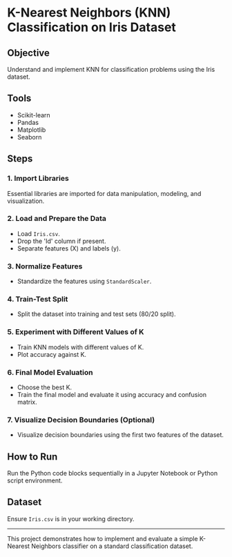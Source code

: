 # K-Nearest Neighbors (KNN) Classification on Iris Dataset

## Objective
Understand and implement KNN for classification problems using the Iris dataset.

## Tools
- Scikit-learn
- Pandas
- Matplotlib
- Seaborn

## Steps

### 1. Import Libraries
Essential libraries are imported for data manipulation, modeling, and visualization.

### 2. Load and Prepare the Data
- Load `Iris.csv`.
- Drop the 'Id' column if present.
- Separate features (X) and labels (y).

### 3. Normalize Features
- Standardize the features using `StandardScaler`.

### 4. Train-Test Split
- Split the dataset into training and test sets (80/20 split).

### 5. Experiment with Different Values of K
- Train KNN models with different values of K.
- Plot accuracy against K.

### 6. Final Model Evaluation
- Choose the best K.
- Train the final model and evaluate it using accuracy and confusion matrix.

### 7. Visualize Decision Boundaries (Optional)
- Visualize decision boundaries using the first two features of the dataset.

## How to Run
Run the Python code blocks sequentially in a Jupyter Notebook or Python script environment.

## Dataset
Ensure `Iris.csv` is in your working directory.

---

This project demonstrates how to implement and evaluate a simple K-Nearest Neighbors classifier on a standard classification dataset.
